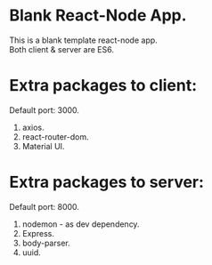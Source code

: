 # Blank React-Node App.

This is a blank template react-node app.<br>
Both client & server are ES6.

# Extra packages to client:

Default port: 3000.

1. axios.
2. react-router-dom.
3. Material UI.

# Extra packages to server:

Default port: 8000.

1. nodemon - as dev dependency.
2. Express.
3. body-parser.
4. uuid.

